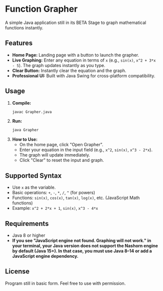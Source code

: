 # Function Grapher

A simple Java application still in its BETA Stage to graph mathematical functions instantly. 

## Features
- **Home Page:** Landing page with a button to launch the grapher.
- **Live Graphing:** Enter any equation in terms of `x` (e.g., `sin(x)`, `x^2 + 3*x - 5`). The graph updates instantly as you type.
- **Clear Button:** Instantly clear the equation and the graph.
- **Professional UI:** Built with Java Swing for cross-platform compatibility.

## Usage
1. **Compile:**
   ```sh
   javac Grapher.java
   ```
2. **Run:**
   ```sh
   java Grapher
   ```
3. **How to Use:**
   - On the home page, click "Open Grapher".
   - Enter your equation in the input field (e.g., `x^2`, `sin(x)`, `x^3 - 2*x`).
   - The graph will update immediately.
   - Click "Clear" to reset the input and graph.

## Supported Syntax
- Use `x` as the variable.
- Basic operations: `+`, `-`, `*`, `/`, `^` (for powers)
- Functions: `sin(x)`, `cos(x)`, `tan(x)`, `log(x)`, etc. (JavaScript Math functions)
- Example: `x^2 + 2*x + 1`, `sin(x)`, `x^3 - 4*x`

## Requirements
- Java 8 or higher
- **If you see "JavaScript engine not found. Graphing will not work." in your terminal, your Java version does not support the Nashorn engine by default (Java 15+). In that case, you must use Java 8–14 or add a JavaScript engine dependency.**

## License
Program still in basic form. Feel free to use with permission.